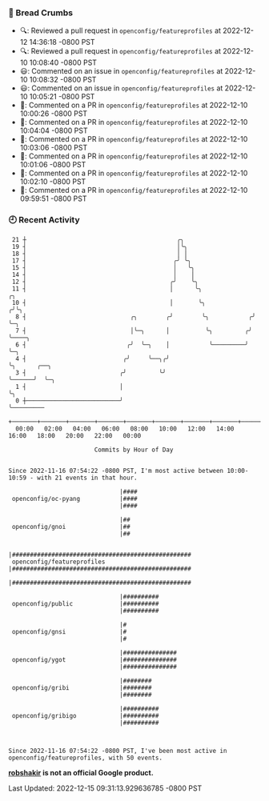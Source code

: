 ### 🍞 Bread Crumbs

 * 🔍: Reviewed a pull request in  `openconfig/featureprofiles` at 2022-12-12 14:36:18 -0800 PST
 * 🔍: Reviewed a pull request in  `openconfig/featureprofiles` at 2022-12-10 10:08:40 -0800 PST
 * 😃: Commented on an issue in `openconfig/featureprofiles` at 2022-12-10 10:08:32 -0800 PST
 * 😃: Commented on an issue in `openconfig/featureprofiles` at 2022-12-10 10:05:21 -0800 PST
 * 💬: Commented on a PR in  `openconfig/featureprofiles` at 2022-12-10 10:00:26 -0800 PST
 * 💬: Commented on a PR in  `openconfig/featureprofiles` at 2022-12-10 10:04:04 -0800 PST
 * 💬: Commented on a PR in  `openconfig/featureprofiles` at 2022-12-10 10:03:06 -0800 PST
 * 💬: Commented on a PR in  `openconfig/featureprofiles` at 2022-12-10 10:01:06 -0800 PST
 * 💬: Commented on a PR in  `openconfig/featureprofiles` at 2022-12-10 10:02:10 -0800 PST
 * 💬: Commented on a PR in  `openconfig/featureprofiles` at 2022-12-10 09:59:51 -0800 PST

### 🕘 Recent Activity
```
 21 ┼                                          ╭╮
 19 ┤                                          │╰╮
 18 ┤                                          │ │
 17 ┤                                         ╭╯ ╰╮
 15 ┤                                         │   ╰╮
 14 ┤                                         │    │
 12 ┤                                        ╭╯    ╰╮
 11 ┤                                        │      ╰╮               ╭╮
 10 ┤                                        │       ╰╮             ╭╯╰╮
  8 ┤                             ╭╮        ╭╯        ╰╮           ╭╯  ╰─╮
  7 ┤                             │╰─╮      │          ╰╮         ╭╯     ╰────╮
  6 ┤                            ╭╯  ╰─╮    │           ╰─────────╯           ╰─╮
  4 ┤                           ╭╯     ╰──╮╭╯                                   ╰╮      ╭──╮
  3 ┤                          ╭╯         ╰╯                                     ╰──────╯  ╰─╮
  1 ┤                          │                                                             ╰╮
  0 ┼──────────────────────────╯                                                              ╰─────────
    +───────+───────+───────+───────+───────+───────+───────+───────+───────+───────+───────+───────+────
  00:00   02:00   04:00   06:00   08:00   10:00   12:00   14:00   16:00   18:00   20:00   22:00   00:00   

						Commits by Hour of Day


Since 2022-11-16 07:54:22 -0800 PST, I'm most active between 10:00-10:59 - with 21 events in that hour.

```



```
                               |####
 openconfig/oc-pyang           |####
                               |####

                               |##
 openconfig/gnoi               |##
                               |##

                               |##################################################
 openconfig/featureprofiles    |##################################################
                               |##################################################

                               |##########
 openconfig/public             |##########
                               |##########

                               |#
 openconfig/gnsi               |#
                               |#

                               |###############
 openconfig/ygot               |###############
                               |###############

                               |########
 openconfig/gribi              |########
                               |########

                               |##########
 openconfig/gribigo            |##########
                               |##########



Since 2022-11-16 07:54:22 -0800 PST, I've been most active in openconfig/featureprofiles, with 50 events.

```
**[robshakir](mailto:robjs@google.com) is not an official Google product.**  


Last Updated: 2022-12-15 09:31:13.929636785 -0800 PST
